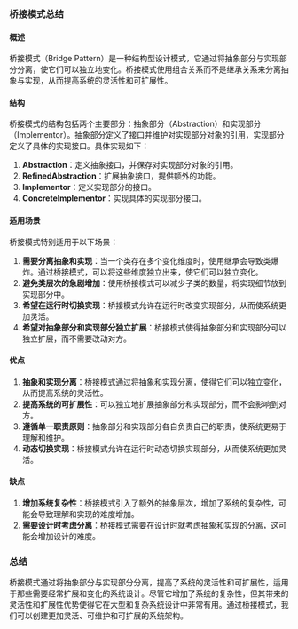 ### 桥接模式总结

#### 概述
桥接模式（Bridge Pattern）是一种结构型设计模式，它通过将抽象部分与实现部分分离，使它们可以独立地变化。桥接模式使用组合关系而不是继承关系来分离抽象与实现，从而提高系统的灵活性和可扩展性。

#### 结构
桥接模式的结构包括两个主要部分：抽象部分（Abstraction）和实现部分（Implementor）。抽象部分定义了接口并维护对实现部分对象的引用，实现部分定义了具体的实现接口。具体实现如下：

1. **Abstraction**：定义抽象接口，并保存对实现部分对象的引用。
2. **RefinedAbstraction**：扩展抽象接口，提供额外的功能。
3. **Implementor**：定义实现部分的接口。
4. **ConcreteImplementor**：实现具体的实现部分接口。

#### 适用场景
桥接模式特别适用于以下场景：
1. **需要分离抽象和实现**：当一个类存在多个变化维度时，使用继承会导致类爆炸。通过桥接模式，可以将这些维度独立出来，使它们可以独立变化。
2. **避免类层次的急剧增加**：使用桥接模式可以减少子类的数量，将实现细节放到实现部分中。
3. **希望在运行时切换实现**：桥接模式允许在运行时改变实现部分，从而使系统更加灵活。
4. **希望对抽象部分和实现部分独立扩展**：桥接模式使得抽象部分和实现部分可以独立扩展，而不需要改动对方。

#### 优点
1. **抽象和实现分离**：桥接模式通过将抽象和实现分离，使得它们可以独立变化，从而提高系统的灵活性。
2. **提高系统的可扩展性**：可以独立地扩展抽象部分和实现部分，而不会影响到对方。
3. **遵循单一职责原则**：抽象部分和实现部分各自负责自己的职责，使系统更易于理解和维护。
4. **动态切换实现**：桥接模式允许在运行时动态切换实现部分，从而使系统更加灵活。

#### 缺点
1. **增加系统复杂性**：桥接模式引入了额外的抽象层次，增加了系统的复杂性，可能会导致理解和实现的难度增加。
2. **需要设计时考虑分离**：桥接模式需要在设计时就考虑抽象和实现的分离，这可能会增加设计的难度。

### 总结
桥接模式通过将抽象部分与实现部分分离，提高了系统的灵活性和可扩展性，适用于那些需要经常扩展和变化的系统设计。尽管它增加了系统的复杂性，但其带来的灵活性和扩展性优势使得它在大型和复杂系统设计中非常有用。通过桥接模式，我们可以创建更加灵活、可维护和可扩展的系统架构。